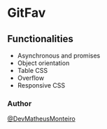 # GitFav

## Functionalities

- Asynchronous and promises
- Object orientation
- Table CSS
- Overflow
- Responsive CSS

### Author

[@DevMatheusMonteiro](https://github.com/DevMatheusMonteiro)
